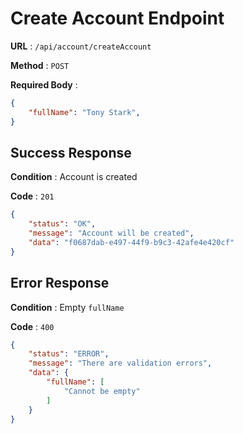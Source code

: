# Create Account Endpoint

**URL** : `/api/account/createAccount`

**Method** : `POST`

**Required Body** :
```json
{
    "fullName": "Tony Stark",
}
```

## Success Response

**Condition** : Account is created

**Code** : `201`
```json
{
    "status": "OK",
    "message": "Account will be created",
    "data": "f0687dab-e497-44f9-b9c3-42afe4e420cf"
}
```

## Error Response

**Condition** : Empty `fullName`

**Code** : `400`
```json
{
    "status": "ERROR",
    "message": "There are validation errors",
    "data": {
        "fullName": [
            "Cannot be empty"
        ]
    }
}
```
